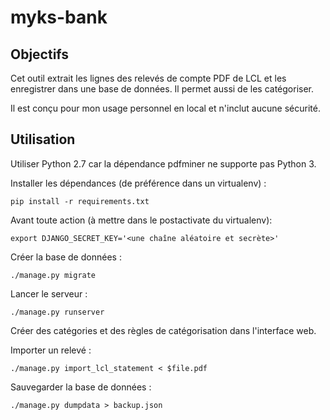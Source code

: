 myks-bank
=========

Objectifs
---------

Cet outil extrait les lignes des relevés de compte PDF de LCL et les
enregistrer dans une base de données. Il permet aussi de les catégoriser.

Il est conçu pour mon usage personnel en local et n'inclut aucune sécurité.

Utilisation
-----------

Utiliser Python 2.7 car la dépendance pdfminer ne supporte pas Python 3.

Installer les dépendances (de préférence dans un virtualenv) :

    pip install -r requirements.txt

Avant toute action (à mettre dans le postactivate du virtualenv):

    export DJANGO_SECRET_KEY='<une chaîne aléatoire et secrète>'

Créer la base de données :

    ./manage.py migrate

Lancer le serveur :

    ./manage.py runserver

Créer des catégories et des règles de catégorisation dans l'interface web.

Importer un relevé :

    ./manage.py import_lcl_statement < $file.pdf

Sauvegarder la base de données :

    ./manage.py dumpdata > backup.json
